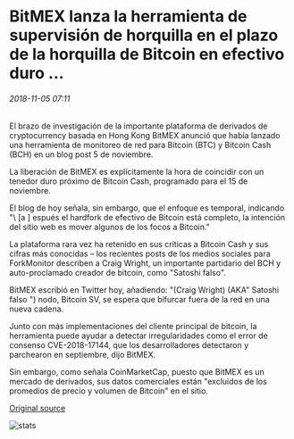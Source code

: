 # BitMEX lanza la herramienta de supervisión de horquilla en el plazo de la horquilla de Bitcoin en efectivo duro ...

###### 2018-11-05 07:11

El brazo de investigación de la importante plataforma de derivados de cryptocurrency basada en Hong Kong BitMEX anunció que había lanzado una herramienta de monitoreo de red para Bitcoin (BTC) y Bitcoin Cash (BCH) en un blog post 5 de noviembre.

La liberación de BitMEX es explícitamente la hora de coincidir con un tenedor duro próximo de Bitcoin Cash, programado para el 15 de noviembre.

El blog de hoy señala, sin embargo, que el enfoque es temporal, indicando "\ [a \] espués el hardfork de efectivo de Bitcoin está completo, la intención del sitio web es mover algunos de los focos a Bitcoin."

La plataforma rara vez ha retenido en sus críticas a Bitcoin Cash y sus cifras más conocidas – los recientes posts de los medios sociales para ForkMonitor describen a Craig Wright, un importante partidario del BCH y auto-proclamado creador de bitcoin, como "Satoshi falso".

BitMEX escribió en Twitter hoy, añadiendo: "(Craig Wright) (AKA" Satoshi falso ") nodo, Bitcoin SV, se espera que bifurcar fuera de la red en una nueva cadena.

Junto con más implementaciones del cliente principal de bitcoin, la herramienta puede ayudar a detectar irregularidades como el error de consenso CVE-2018-17144, que los desarrolladores detectaron y parchearon en septiembre, dijo BitMEX.

Sin embargo, como señala CoinMarketCap, puesto que BitMEX es un mercado de derivados, sus datos comerciales están "excluidos de los promedios de precio y volumen de Bitcoin" en el sitio.

[Original source](https://cointelegraph.com/news/bitmex-releases-fork-monitoring-tool-in-run-up-to-bitcoin-cash-hard-fork)

![stats](https://c.statcounter.com/11760860/0/a89fa40b/1/ "stats")
